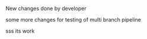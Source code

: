 New changes done by developer

some more changes for testing of multi branch pipeline 


sss its work
